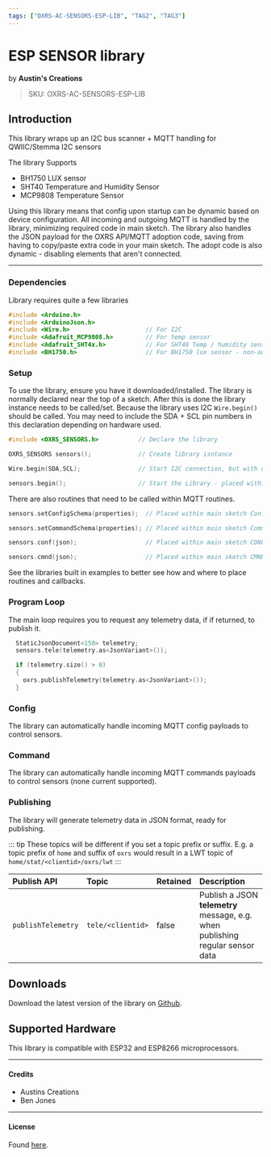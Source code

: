 ```yaml
---
tags: ["OXRS-AC-SENSORS-ESP-LIB", "TAG2", "TAG3"]
---
```

# ESP SENSOR library
<p class="maker">by <b>Austin's Creations</b></p>

> SKU: OXRS-AC-SENSORS-ESP-LIB

## Introduction
This library wraps up an I2C bus scanner + MQTT handling for QWIIC/Stemma I2C sensors

The library Supports
- BH1750 LUX sensor
- SHT40 Temperature and Humidity Sensor
- MCP9808 Temperature Sensor

Using this library means that config upon startup can be dynamic based on device configuration. All incoming and outgoing MQTT is handled by the library, minimizing required code in main sketch. The library also handles the JSON payload for the OXRS API/MQTT adoption code, saving from having to copy/paste extra code in your main sketch. The adopt code is also dynamic - disabling elements that aren't connected.

---

### Dependencies
Library requires quite a few libraries

```c++
#include <Arduino.h>
#include <ArduinoJson.h>
#include <Wire.h>                     // For I2C
#include <Adafruit_MCP9808.h>         // For temp sensor
#include <Adafruit_SHT4x.h>           // For SHT40 Temp / humidity sensor
#include <BH1750.h>                   // For BH1750 lux sensor - non-adafruit library: https://github.com/claws/BH1750
```

### Setup
To use the library, ensure you have it downloaded/installed. The library is normally declared near the top of a sketch. After this is done the library instance needs to be called/set. Because the library uses I2C `Wire.begin()` should be called. You may need to include the SDA + SCL pin numbers in this declaration depending on hardware used.

```c++
#include <OXRS_SENSORS.h>           // Declare the library

OXRS_SENSORS sensors();             // Create library isntance

Wire.begin(SDA,SCL);                // Start I2C connection, but with different I2C pins

sensors.begin();                    // Start the Library - placed within SETUP()
```

There are also routines that need to be called within MQTT routines.

```c++
sensors.setConfigSchema(properties);  // Placed within main sketch ConfigSchema routine

sensors.setCommandSchema(properties); // Placed within main sketch CommandSchema routine

sensors.conf(json);                   // Placed within main sketch CONF callback routine

sensors.cmnd(json);                   // Placed within main sketch CMND callback routine
```

See the libraries built in examples to better see how and where to place routines and callbacks.

### Program Loop
The main loop requires you to request any telemetry data, if if returned, to publish it.

```c++
  StaticJsonDocument<150> telemetry;
  sensors.tele(telemetry.as<JsonVariant>());

  if (telemetry.size() > 0)
  {
    oxrs.publishTelemetry(telemetry.as<JsonVariant>());
  }
```

### Config
The library can automatically handle incoming MQTT config payloads to control sensors.

### Command
The library can automatically handle incoming MQTT commands payloads to control sensors (none current supported).

### Publishing
The library will generate telemetry data in JSON format, ready for publishing.

::: tip
These topics will be different if you set a topic prefix or suffix. E.g. a topic prefix of `home` and suffix of `oxrs` would result in a LWT topic of `home/stat/<clientid>/oxrs/lwt`
:::

|Publish API|Topic|Retained|Description|
|:----------|:----|:-------|:----------|
|`publishTelemetry`|`tele/<clientid>`|false|Publish a JSON **telemetry** message, e.g. when publishing regular sensor data|

## Downloads
Download the latest version of the library on [Github](https://github.com/austinscreations/OXRS-AC-I2CSensors-ESP-LIB).

## Supported Hardware
This library is compatible with ESP32 and ESP8266 microprocessors.

---

#### Credits
 - Austins Creations
 - Ben Jones

---

#### License
Found [here](https://github.com/austinscreations/OXRS-AC-I2CSensors-ESP-LIB/blob/main/LICENSE).
